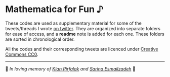 # Mathematica for Fun ♪
These codes are used as supplementary material for some of the tweets/threads I wrote [on twitter](https://twitter.com/polfosol). They are organized into separate folders for ease of access, and a **readme** note is added for each one. These folders are sorted in chronological order.

All the codes and their corresponding tweets are licenced under [Creative Commons CC0](https://creativecommons.org/publicdomain/zero/1.0/deed.fa).

---

 :black_heart: _In loving memory of_ [_Kian Pirfalak_](https://en.wikipedia.org/wiki/Killing_of_Kian_Pirfalak) _and_ [_Sarina Esmailzadeh_](https://en.wikipedia.org/wiki/Death_of_Sarina_Esmailzadeh) :black_heart: